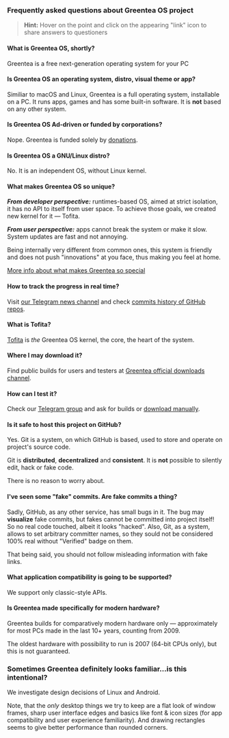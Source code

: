 ### Frequently asked questions about Greentea OS project

> **Hint:** Hover on the point and click on the appearing "link" icon to share answers to questioners

#### What is Greentea OS, shortly?

Greentea is a free next-generation operating system for your PC

#### Is Greentea OS an operating system, distro, visual theme or app?

Similiar to macOS and Linux, Greentea is a full operating system, installable on a PC. It runs apps, games and has some built-in software.
It is **not** based on any other system.

#### Is Greentea OS Ad-driven or funded by corporations?

Nope. Greentea is funded solely by [donations](https://greenteaos.github.io/donate/).

#### Is Greentea OS a GNU/Linux distro?

No. It is an independent OS, without Linux kernel.

#### What makes Greentea OS so unique?

***From developer perspective:*** runtimes-based OS, aimed at strict isolation, it has no API to itself from user space.
To achieve those goals, we created new kernel for it — Tofita.

***From user perspective:*** apps cannot break the system or make it slow. System updates are fast and not annoying.

Being internally very different from common ones,
this system is friendly and does not push "innovations" at you face, thus making you feel at home.

[More info about what makes Greentea so special](https://github.com/GreenteaOS/Greentea/blob/master/README.md#what-makes-greentea-so-special)

#### How to track the progress in real time?

Visit [our Telegram news channel](https://t.me/s/greenteaos_news) and check [commits history of GitHub repos](https://t.me/s/greenteaos_github).

#### What is Tofita?

[Tofita](https://github.com/GreenteaOS/Tofita) is *the* Greentea OS kernel, the core, the heart of the system.

#### Where I may download it?

Find public builds for users and testers at [Greentea official downloads channel](https://t.me/s/greenteaos_official).

#### How can I test it?

Check our [Telegram group](https://t.me/greenteaos) and ask for builds or [download manually](https://ci.appveyor.com/project/PeyTy/tofita/build/artifacts).

#### Is it safe to host this project on GitHub?

Yes. Git is a system, on which GitHub is based, used to store and operate on project's source code.

Git is **distributed**, **decentralized** and **consistent**. It is **not** possible to silently edit, hack or fake code.

There is no reason to worry about.

#### I've seen some "fake" commits. Are fake commits a thing?

Sadly, GitHub, as any other service, has small bugs in it. The bug may **visualize** fake commits, but fakes cannot be committed into project itself! So no real code touched, albeit it looks "hacked". Also, Git, as a system, allows to set arbitrary committer names, so they sould not be considered 100% real without "Verified" badge on them.

That being said, you should not follow misleading information with fake links.

#### What application compatibility is going to be supported?

We support only classic-style APIs.

#### Is Greentea made specifically for modern hardware?

Greentea builds for comparatively modern hardware only — approximately for most PCs made in the last 10+ years, counting from 2009.

The oldest hardware with possibility to run is 2007 (64-bit CPUs only), but this is not guaranteed.

### Sometimes Greentea definitely looks familiar...is this intentional?

We investigate design decisions of Linux and Android.

Note, that the *only* desktop things we try to keep are a flat look of window frames, sharp user interface edges and
basics like font & icon sizes (for app compatibility and user experience familiarity).
And drawing rectangles seems to give better performance than rounded corners.
